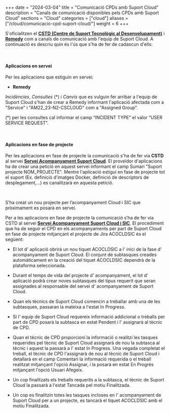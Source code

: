 +++
date        = "2024-03-04"
title       = "Comunicació CPDs amb Suport Cloud"
description = "Canals de comunicació disponibles pels CPDs amb Suport Cloud"
sections    = "Cloud"
categories  = ["cloud"]
aliases     = ["/cloud/comunicacio-cpd-suport-cloud/"]
weight      = 6
+++

S'oficialitzen el [**CSTD (Centre de Suport Tecnològic al Desenvolupament)**](https://cstd.ctti.gencat.cat/jiracstd) i [**Remedy**](https://pautic.gencat.cat/) com a canals de comunicació amb l'equip de Suport Cloud. A continuació es descriu quin és l'ús que s'ha de fer de cadascun d'ells:

<br/>

#### Aplicacions en servei

Per les aplicacions que estiguin en servei:

- **Remedy**

_Incidències_, _Consultes_ (*) i _Canvis_ que es vulguin fer arribar a l'equip de Suport Cloud s'han de crear a Remedy informant l'aplicació afectada com a "Service" i "AM22_23-N2-CSCLOUD" com a "Assigned Group".

(*) per les consultes cal informar el camp “INCIDENT TYPE” el valor “USER SERVICE REQUEST”.

<br/>

#### Aplicacions en fase de projecte

Per les aplicacions en fase de projecte la comunicació s'ha de fer via **CSTD** al servei [**Servei Acompanyament Suport Cloud**](https://cstd.ctti.gencat.cat/jiracstd/browse/ACOCLD). El proveïdor d'aplicacions ha de crear una petició en aquest servei informant el camp Sumari "Suport projecte NOM_PROJECTE". Mentre l'aplicació estigui en fase de projecte tot el suport (Ex. definició d'imatges Docker, definició de descriptors de desplegament,...) es canalitzarà en aquesta petició.

<br/>

S’ha creat un nou projecte per l’acompanyament Cloud i SIC que pròximament es posarà en servei.

Per a les aplicacions en fase de projecte la comunicació s’ha de fer via CSTD al servei [**Servei Acompanyament Suport Cloud i SIC**](https://cstd.ctti.gencat.cat/jiracstd/browse/ACOCLDSIC). El procediment que ha de seguir el CPD en els acompanyaments per part de Suport Cloud en fase de projecte mitjançant el projecte de Jira ACOCLDSIC és el següent:

* El lot d' aplicació obrirà un nou tiquet ACOCLDSIC a l' inici de la fase d' acompanyament de Suport Cloud. El conjunt de subtasques creades automàticament en la creació del tiquet ACOCLDSIC dependrà de la plataforma seleccionada.

* Durant el temps de vida del projecte d' acompanyament, el lot d' aplicació podrà crear noves subtasques del tipus requerit que seran assignades al responsable del servei d' acompanyament de Suport Cloud.

* Quan els tècnics de Suport Cloud comencin a treballar amb una de les subtasques, passaran la mateixa a l'estat In Progress.
  
* Si l' equip de Suport Cloud requereix informació addicional o treballs per part de CPD posarà la subtasca en estat Pendent i l' assignarà al tècnic de CPD.

* Quan el tècnic de CPD proporcioni la informació o realitzi les tasques requerides pel tècnic de Suport Cloud assignarà de nou la subtasca al tècnic i aquest la passarà a l' estat In Progress. Una vegada completat el treball, el tècnic de CPD l'assignarà de nou al tècnic de Suport Cloud i detallarà en el camp Comentari la informació requerida o el treball realitzat mitjançant l'opció Assignar, i la posarà en estat En Progrés mitjançant l'opció Usuari Afegeix.

* Un cop finalitzats els treballs requerits a la subtasca, el tècnic de Suport Cloud la passarà a l'estat Tancada pel motiu Finalitzada.
  
* Un cop es finalitzin totes les tasques incloses en l' acompanyament de Suport Cloud per a un projecte, es tancarà el tiquet ACOCLDSIC amb el motiu Finalitzada.

